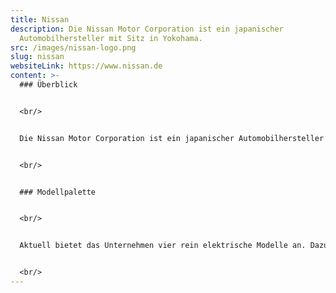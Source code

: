 ```yaml
---
title: Nissan
description: Die Nissan Motor Corporation ist ein japanischer
  Automobilhersteller mit Sitz in Yokohama.
src: /images/nissan-logo.png
slug: nissan
websiteLink: https://www.nissan.de
content: >-
  ### Überblick


  <br/> 


  Die Nissan Motor Corporation ist ein japanischer Automobilhersteller mit Sitz in Yokohama. Die Geschichte von Nissan begann 1911 mit der Gründung der Firma Kwaishinsha Motorcar Works in Tokyo. Im Jahr 1962 begann das Unternehmen mit dem Export von Fahrzeugen nach Europa. Das erste Elektroauto - den Fünfsitzer Nissan Leaf - stellte das Unternehmen im Jahr 2010 vor. 


  <br/>


  ### Modellpalette 


  <br/>


  Aktuell bietet das Unternehmen vier rein elektrische Modelle an. Dazu zählen die Pkw Nissan Leaf und Ariya sowie der Midsize-Van E-NV200 und der Kleintransporter Nissan Townstar. Bis 2030 will der Konzern zudem 15 weitere Elektroautos auf den Markt bringen. Ebenso plant das Unternehmen ein erstes Auto mit Festkörperbatterie bis 2028 anbieten zu können. Mit Investitionen in Höhe von knapp 16 Milliarden Euro will Nissan die Elektrifizierung seiner Fahrzeugpalette in den nächsten fünf Jahren deutlich beschleunigen. So plant das japanische Unternehmen 23 neue elektrifizierte Fahrzeuge bis zum Geschäftsjahr 2030, darunter 15 reine Elektroautos. Nissan möchte so einen Anteil von 50 Prozent des Gesamtumsatz der elektrifizierten Automobile am Weltmarkt erreichen. In Europa strebe man sogar 75 Prozent an.


  <br/>
---
```

